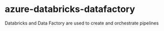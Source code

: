 # azure-databricks-datafactory
Databricks and Data Factory are used to create and orchestrate pipelines
